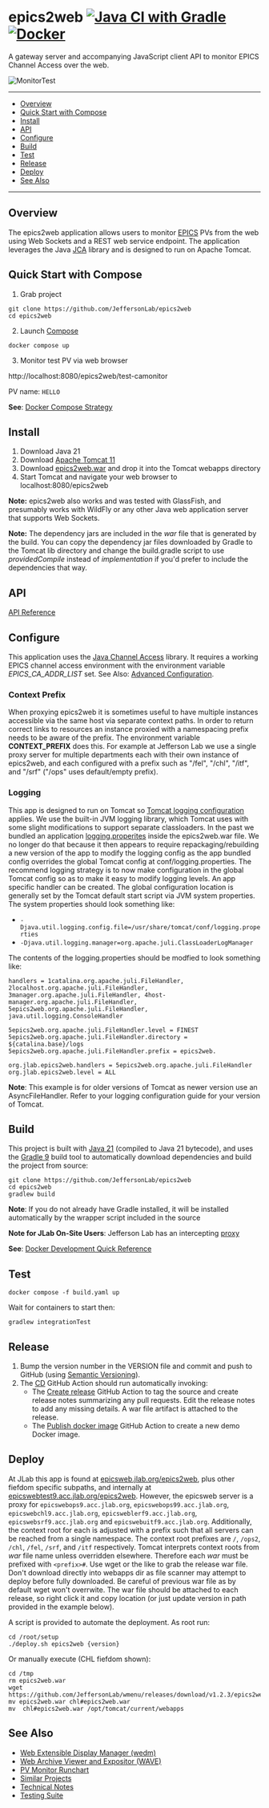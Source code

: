 # epics2web [![Java CI with Gradle](https://github.com/JeffersonLab/epics2web/actions/workflows/ci.yaml/badge.svg)](https://github.com/JeffersonLab/epics2web/actions/workflows/ci.yaml) [![Docker](https://img.shields.io/docker/v/jeffersonlab/epics2web?sort=semver&label=DockerHub)](https://hub.docker.com/r/jeffersonlab/epics2web)
A gateway server and accompanying JavaScript client API to monitor EPICS Channel Access over the web.

![MonitorTest](https://github.com/JeffersonLab/epics2web/raw/main/doc/img/MonitorTest.png?raw=true "MonitorTest")

---
- [Overview](https://github.com/JeffersonLab/epics2web#overview)
- [Quick Start with Compose](https://github.com/JeffersonLab/epics2web#quick-start-with-compose)
- [Install](https://github.com/JeffersonLab/epics2web#build)
- [API](https://github.com/JeffersonLab/epics2web#api)
- [Configure](https://github.com/JeffersonLab/epics2web#configure)
- [Build](https://github.com/JeffersonLab/epics2web#build) 
- [Test](https://github.com/JeffersonLab/epics2web#test)
- [Release](https://github.com/JeffersonLab/epics2web#release)
- [Deploy](https://github.com/JeffersonLab/epics2web#deploy) 
- [See Also](https://github.com/JeffersonLab/epics2web#see-also)
---

## Overview
The epics2web application allows users to monitor [EPICS](https://epics-controls.org/) PVs from the web using Web Sockets and a REST web service endpoint.  The application leverages the Java [JCA](https://github.com/epics-base/jca) library and is designed to run on Apache Tomcat.

## Quick Start with Compose 
1. Grab project
```
git clone https://github.com/JeffersonLab/epics2web
cd epics2web
```
2. Launch [Compose](https://github.com/docker/compose)
```
docker compose up
```
3. Monitor test PV via web browser   

http://localhost:8080/epics2web/test-camonitor

PV name: `HELLO`

**See**: [Docker Compose Strategy](https://gist.github.com/slominskir/a7da801e8259f5974c978f9c3091d52c)

## Install
   1. Download Java 21
   1. Download [Apache Tomcat 11](http://tomcat.apache.org/)
   1. Download [epics2web.war](https://github.com/JeffersonLab/epics2web/releases) and drop it into the Tomcat webapps directory
   1. Start Tomcat and navigate your web browser to localhost:8080/epics2web

**Note:** epics2web also works and was tested with GlassFish, and presumably works with WildFly or any other Java web application server that supports Web Sockets.

**Note:** The dependency jars are included in the _war_ file that is generated by the build.  You can copy the dependency jar files downloaded by Gradle to the Tomcat lib directory and change the build.gradle script to use _providedCompile_ instead of _implementation_ if you'd prefer to include the dependencies that way.

## API

[API Reference](https://github.com/JeffersonLab/epics2web/wiki/API-Reference)

## Configure

This application uses the [Java Channel Access](https://github.com/epics-base/jca) library.   It requires a working EPICS channel access environment with the environment variable *EPICS_CA_ADDR_LIST* set.  See Also: [Advanced Configuration](https://github.com/JeffersonLab/epics2web/wiki/Advanced-Configuration).

### Context Prefix
When proxying epics2web it is sometimes useful to have multiple instances accessible via the same host via separate context paths.  In order to return correct links to resources an instance proxied with a namespacing prefix needs to be aware of the prefix.  The environment variable **CONTEXT_PREFIX** does this.  For example at Jefferson Lab we use a single proxy server for multiple departments each with their own instance of epics2web, and each configured with a prefix such as "/fel", "/chl", "/itf", and "/srf" ("/ops" uses default/empty prefix).


### Logging
This app is designed to run on Tomcat so [Tomcat logging configuration](https://tomcat.apache.org/tomcat-9.0-doc/logging.html) applies.  We use the built-in JVM logging library, which Tomcat uses with some slight modifications to support separate classloaders.  In the past we bundled an application [logging.properites](https://github.com/JeffersonLab/epics2web/blob/956894699ef1b303907a04720aeb50260ffa72b1/src/main/resources/logging.properties) inside the epics2web.war file.  We no longer do that because it then appears to require repackaging/rebuilding a new version of the app to modify the logging config as the app bundled config overrides the global Tomcat config at conf/logging.properties.  The recommend logging strategy is to now make configuration in the global Tomcat config so as to make it easy to modify logging levels.  An app specific handler can be created.  The global configuration location is generally set by the Tomcat default start script via JVM system properties.  The system properties should look something like: 
- `-Djava.util.logging.config.file=/usr/share/tomcat/conf/logging.properties`
- `-Djava.util.logging.manager=org.apache.juli.ClassLoaderLogManager`

The contents of the logging.properties should be modfied to look something like:
```
handlers = 1catalina.org.apache.juli.FileHandler, 2localhost.org.apache.juli.FileHandler, 3manager.org.apache.juli.FileHandler, 4host-manager.org.apache.juli.FileHandler, 5epics2web.org.apache.juli.FileHandler, java.util.logging.ConsoleHandler

5epics2web.org.apache.juli.FileHandler.level = FINEST
5epics2web.org.apache.juli.FileHandler.directory = ${catalina.base}/logs
5epics2web.org.apache.juli.FileHandler.prefix = epics2web.

org.jlab.epics2web.handlers = 5epics2web.org.apache.juli.FileHandler
org.jlab.epics2web.level = ALL
```

**Note**: This example is for older versions of Tomcat as newer version use an AsyncFileHandler.  Refer to your logging configuration guide for your version of Tomcat.

## Build
This project is built with [Java 21](https://adoptium.net/) (compiled to Java 21 bytecode), and uses the [Gradle 9](https://gradle.org/) build tool to automatically download dependencies and build the project from source:

```
git clone https://github.com/JeffersonLab/epics2web
cd epics2web
gradlew build
```
**Note**: If you do not already have Gradle installed, it will be installed automatically by the wrapper script included in the source

**Note for JLab On-Site Users**: Jefferson Lab has an intercepting [proxy](https://gist.github.com/slominskir/92c25a033db93a90184a5994e71d0b78)

**See**: [Docker Development Quick Reference](https://gist.github.com/slominskir/a7da801e8259f5974c978f9c3091d52c#development-quick-reference)

## Test
```
docker compose -f build.yaml up
```
Wait for containers to start then:
```
gradlew integrationTest
```
## Release
1. Bump the version number in the VERSION file and commit and push to GitHub (using [Semantic Versioning](https://semver.org/)).
2. The [CD](https://github.com/JeffersonLab/epics2web/blob/main/.github/workflows/cd.yaml) GitHub Action should run automatically invoking:
    - The [Create release](https://github.com/JeffersonLab/java-workflows/blob/main/.github/workflows/gh-release.yaml) GitHub Action to tag the source and create release notes summarizing any pull requests.   Edit the release notes to add any missing details.  A war file artifact is attached to the release.
    - The [Publish docker image](https://github.com/JeffersonLab/container-workflows/blob/main/.github/workflows/docker-publish.yaml) GitHub Action to create a new demo Docker image.

## Deploy
At JLab this app is found at [epicsweb.jlab.org/epics2web](https://epicsweb.jlab.org/epics2web/), plus other fiefdom specific subpaths, and internally at [epicswebtest9.acc.jlab.org/epics2web](https://epicswebtest9.acc.jlab.org/epics2web/).  However, the epicsweb server is a proxy for `epicswebops9.acc.jlab.org`, `epicswebops99.acc.jlab.org`, `epicswebchl9.acc.jlab.org`, `epicsweblerf9.acc.jlab.org`, `epicswebsrf9.acc.jlab.org` and `epicswebuitf9.acc.jlab.org`.  Additionally, the context root for each is adjusted with a prefix such that all servers can be reached from a single namespace.  The context root prefixes are `/`, `/ops2`, `/chl`, `/fel`, `/srf`, and `/itf` respectively.  Tomcat interprets context roots from _war_ file name unless overridden elsewhere.  Therefore each _war_ must be prefixed with `<prefix>#`.    Use wget or the like to grab the release war file.  Don't download directly into webapps dir as file scanner may attempt to deploy before fully downloaded.  Be careful of previous war file as by default wget won't overrwite.  The war file should be attached to each release, so right click it and copy location (or just update version in path provided in the example below).

A script is provided to automate the deployment. As root run:
```
cd /root/setup
./deploy.sh epics2web {version}
```

Or manually execute (CHL fiefdom shown):
```
cd /tmp
rm epics2web.war
wget https://github.com/JeffersonLab/wmenu/releases/download/v1.2.3/epics2web.war
mv epics2web.war chl#epics2web.war
mv  chl#epics2web.war /opt/tomcat/current/webapps
```

## See Also
- [Web Extensible Display Manager (wedm)](https://github.com/JeffersonLab/wedm)
- [Web Archive Viewer and Expositor (WAVE)](https://github.com/JeffersonLab/wave)
- [PV Monitor Runchart](https://github.com/JeffersonLab/runchart)
- [Similar Projects](https://github.com/JeffersonLab/epics2web/wiki/Similar-Projects)
- [Technical Notes](https://github.com/JeffersonLab/epics2web/wiki/Technical-Notes)
- [Testing Suite](https://github.com/JeffersonLab/jca-test-suite)
